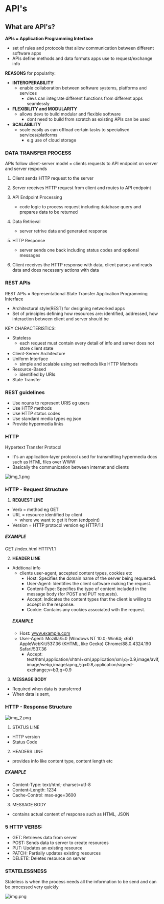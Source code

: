 # API's

## What are API's?
**APIs = Application Programming Interface**
- set of rules and protocols that allow communication between different software apps
- APIs define methods and data formats apps use to request/exchange info

**REASONS** for popularity:
- **INTEROPERABILITY** 
  - enable collaboration between software systems, platforms and services
    - devs can integrate different functions from different apps seamlessly
- **FLEXIBILITY and MODULARITY** 
  - allows devs to build modular and flexible software
    - dont need to build from scratch as existing APIs can be used
- **SCALABILITY**
  - scale easily as can offload certain tasks to specialised services/platforms 
    - e.g use of cloud storage

### DATA TRANSFER PROCESS
APIs follow client-server model = clients requests to API endpoint on server and server responds

1. Client sends HTTP request to the server  

2. Server receives HTTP request from client and routes to API endpoint

3. API Endpoint Processing
   - code logic to process request including database query and prepares data to be returned

4. Data Retrieval 
   - server retrive data and generated response

5. HTTP Response
   - server sends one back including status codes and optional messages
6. Client receives the HTTP response with data, client parses and reads data and does necessary actions with data

### REST APIs
REST APIs = Representational State Transfer Application Programming Interface
-  Architectural style(REST) for designing networked apps
- Set of principles defining how resources are: identified, addressed, how interaction between client and server should be

KEY CHARACTERISTICS:
- Stateless
  - each request must contain every detail of info and server does not store client state
- Client-Server Architecture 
- Uniform Interface
  - simple and scalable using set methods like HTTP Methods
- Resource-Based
  - identified by URIs
- State Transfer 

### REST guidelines
- Use nouns to represent URIS eg users
- Use HTTP methods
- Use HTTP status codes
- Use standard media types eg json
- Provide hypermedia links


### HTTP
Hypertext Transfer Protocol
- It's an application-layer protocol used for transmitting hypermedia docs such as HTML files over WWW
- Basically the communication between internet and clients

![img_1.png](img_1.png)
### HTTP - Request Structure
1. **REQUEST LINE**
- Verb = method eg GET
- URL = resource identified by client
  - where we want to get it from (endpoint)
- Version = HTTP protocol version eg HTTP/1.1
##### EXAMPLE
GET /index.html HTTP/1.1

2. **HEADER LINE**
- Addtional info
  - clients user-agent, accepted content types, cookies etc
    - Host: Specifies the domain name of the server being requested.
    - User-Agent: Identifies the client software making the request.
    - Content-Type: Specifies the type of content included in the message body (for POST and PUT requests).
    - Accept: Indicates the content types that the client is willing to accept in the response.
    - Cookie: Contains any cookies associated with the request.
  ##### EXAMPLE
    - Host: www.example.com
    - User-Agent: Mozilla/5.0 (Windows NT 10.0; Win64; x64) AppleWebKit/537.36 (KHTML, like Gecko) Chrome/88.0.4324.190 Safari/537.36
      - Accept: text/html,application/xhtml+xml,application/xml;q=0.9,image/avif,image/webp,image/apng,*/*;q=0.8,application/signed-exchange;v=b3;q=0.9

3. **MESSAGE BODY**
- Required when data is transferred
- When data is sent, 

### HTTP - Response Structure
![img_2.png](img_2.png)
1. STATUS LINE
- HTTP version 
- Status Code

2. HEADERS LINE
- provides info like content type, content length etc
##### EXAMPLE 
- Content-Type: text/html; charset=utf-8
- Content-Length: 1234
- Cache-Control: max-age=3600

3. MESSAGE BODY 
- contains actual content of response such as HTML, JSON



### 5 HTTP VERBS:
- GET: Retrieves data from server
- POST: Sends data to server to create resources
- PUT: Updates an existing resource
- PATCH: Partially updates existing resources
- DELETE: Deletes resource on server



### STATELESSNESS
Stateless is when the process needs all the information to be send and can be processed very quickly

![img.png](img.png)
